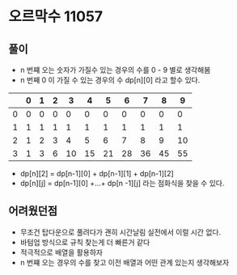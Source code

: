 # 오르막수 11057

## 풀이
* n 번쨰 오는 숫자가 가질수 있는 경우의 수를  0 - 9 별로 생각해봄
* n 번째 0 이 가질 수 있는 경우의 수  dp[n][0] 라고 할수 있다.

|	|0	|1	|2	|3	|4	|5	|6	|7	|8	|9	|
|---|---|---|---|---|---|---|---|---|---|---|
|0	|0	|0	|0	|0	|0	|0	|0	|0	|0	|0	|
|1	|1	|1	|1	|1	|1	|1	|1	|1	|1	|1	|
|2	|1	|2	|3	|4	|5	|6	|7	|8	|9	|10	|
|3	|1	|3	|6	|10	|15	|21	|28	|36	|45	|55	|

* dp[n][2] = dp[n-1][0] + dp[n-1][1] + dp[n-1][2]
* dp[n][j] = dp[n-1][0] +...+ dp[n -1][j] 라는 점화식을 찾을 수 있다.
## 어려웠던점
* 무조건 탑다운으로 풀려다가 괜히 시간날림 실전에서 이럴 시간 없다.
* 바텀업 방식으로 규칙 찾는게 더 빠른거 같다
* 적극적으로 배열을 활용하자
* n 번쨰 오는 경우의 수를 찾고 이전 배열과 어떤 관계 있는지 생각해보자
